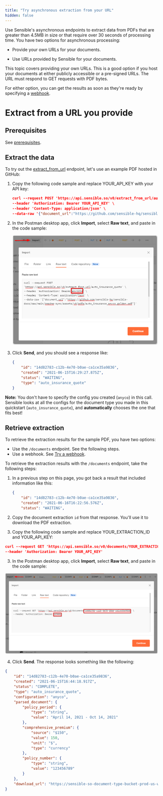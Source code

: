 ```yaml
---
title: "Try asynchronous extraction from your URL"
hidden: false
---
```




Use Sensible's asynchronous endpoints to extract data from PDFs that are greater than 4.5MB in size or that require over 30 seconds of processing time. You have two options for asynchronous processing:

- Provide your own URLs for your documents. 

- Use URLs provided by Sensible for your documents. 

This topic covers providing your own URLs. This is a good option if you host your documents at either publicly accessible or a pre-signed URLs. The URL must respond to GET requests with PDF bytes.

For either option, you can get the results as soon as they're ready by specifying a [webhook](doc:api-tutorial-webhook).

Extract from a URL you provide 
====


Prerequisites
----

See [prerequisites](doc:api-tutorial#section-prerequisites).

Extract the data 
----

To try out the [extract_from_url](https://sensiblehq.readme.io/reference#provide-a-download-url) endpoint, let's use an example PDF hosted in GitHub:

1. Copy the following code sample and replace YOUR_API_KEY with your API key:

   ```json
   curl --request POST 'https://api.sensible.so/v0/extract_from_url/auto_insurance_quote' \
   --header 'Authorization: Bearer YOUR_API_KEY' \
   --header 'Content-Type: application/json' \
   --data-raw '{"document_url":"https://github.com/sensible-hq/sensible-docs/raw/main/readme-sync/assets/v0/pdfs/auto_insurance_anyco_golden.pdf"}'
   ```

   

2. In the Postman desktop app, click **Import**, select **Raw text**, and paste in the code sample:

   ![Click to enlarge](https://raw.githubusercontent.com/sensible-hq/sensible-docs/main/readme-sync/assets/v0/images/final/api_quickstart_postman_1.png)

3. Click **Send**, and you should see a response like:

   ```json
   {
       "id": "14d82783-c12b-4e70-b0ae-ca1ce35a9836",
       "created": "2021-06-15T16:29:27.875Z",
       "status": "WAITING",
       "type": "auto_insurance_quote"
   }
   ```

**Note:** You don't have to specify the config you created (`anyco`) in this call. Sensible looks at all the configs for the document type you made in this quickstart (`auto_insurance_quote`), and **automatically** chooses the one that fits best!

Retrieve extraction
----

 To retrieve the extraction results for the sample PDF, you have two options:

- Use the `/documents` endpoint. See the following steps.
- Use a webhook. See [Try a webhook](doc:api-tutorial-webhook).


To retrieve the extraction results with the  `/documents` endpoint, take the following steps:


1. In a previous step on this page, you got back a result that included information like this:

   ```json
   {
       "id": "14d82783-c12b-4e70-b0ae-ca1ce35a9836",
       "created": "2021-06-16T16:22:56.576Z",
       "status": "WAITING",
   ```

   

2. Copy the document extraction `id` from that response. You'll use it to download the PDF extraction.

3. Copy the following code sample and replace YOUR_EXTRACTION_ID and YOUR_API_KEY:

```json
curl --request GET 'https://api.sensible.so/v0/documents/YOUR_EXTRACTION_ID' \
--header 'Authorization: Bearer YOUR_API_KEY'
```

3. In the Postman desktop app, click **Import**, select **Raw text**, and paste in the code sample:

![Click to enlarge](https://raw.githubusercontent.com/sensible-hq/sensible-docs/main/readme-sync/assets/v0/images/final/api_quickstart_postman_2.png)

4. Click **Send**. The response looks something like the following:

```json
{
    "id": "14d82783-c12b-4e70-b0ae-ca1ce35a9836",
    "created": "2021-06-15T16:44:18.917Z",
    "status": "COMPLETE",
    "type": "auto_insurance_quote",
    "configuration": "anyco",
    "parsed_document": {
        "policy_period": {
            "type": "string",
            "value": "April 14, 2021 - Oct 14, 2021"
        },
        "comprehensive_premium": {
            "source": "$150",
            "value": 150,
            "unit": "$",
            "type": "currency"
        },
        "policy_number": {
            "type": "string",
            "value": "123456789"
        }
    },
    "download_url": "https://sensible-so-document-type-bucket-prod-us-west-2.s3.us-west-2.amazonaws.com/sensible/fc3484c5-3f35-4129-bb29-0ad1291ee9f8/EXTRACTION/14d82783-c12b-4e70-b0ae-ca1ce35a9836.pdf?AWSAccessKeyId=ASIAR355P7ASRMWOLX6W&Expires=1623790786&Signature=REDACTED-amz-security-token=REDACTED"
}
```

